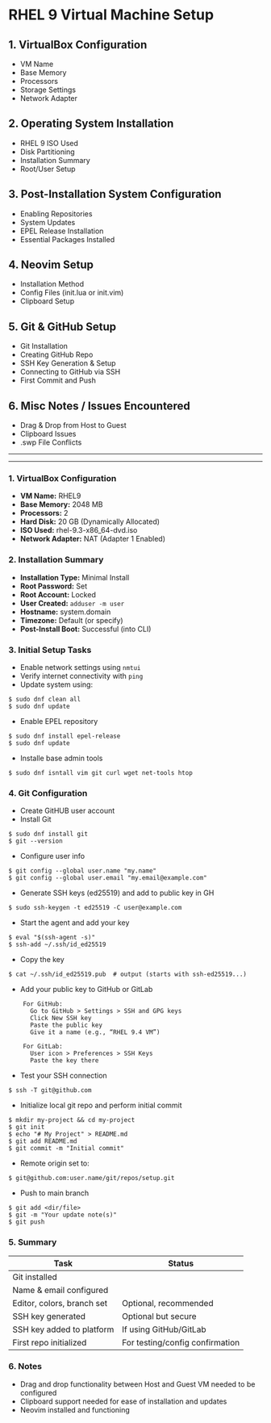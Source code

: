# RHEL 9 Virtual Machine Setup

## 1. VirtualBox Configuration
- VM Name
- Base Memory
- Processors
- Storage Settings
- Network Adapter

## 2. Operating System Installation
- RHEL 9 ISO Used
- Disk Partitioning
- Installation Summary
- Root/User Setup

## 3. Post-Installation System Configuration
- Enabling Repositories
- System Updates
- EPEL Release Installation
- Essential Packages Installed

## 4. Neovim Setup
- Installation Method
- Config Files (init.lua or init.vim)
- Clipboard Setup

## 5. Git & GitHub Setup
- Git Installation
- Creating GitHub Repo
- SSH Key Generation & Setup
- Connecting to GitHub via SSH
- First Commit and Push

## 6. Misc Notes / Issues Encountered
- Drag & Drop from Host to Guest
- Clipboard Issues
- .swp File Conflicts


_____________________________________________________________________________________
-------------------------------------------------------------------------------------


### 1.    VirtualBox Configuration

- **VM Name:** RHEL9
- **Base Memory:** 2048 MB
- **Processors:** 2
- **Hard Disk:** 20 GB (Dynamically Allocated)
- **ISO Used:** rhel-9.3-x86_64-dvd.iso
- **Network Adapter:** NAT (Adapter 1 Enabled)


### 2.    Installation Summary

- **Installation Type:** Minimal Install
- **Root Password:** Set
- **Root Account:** Locked
- **User Created:** ```adduser -m user```
- **Hostname:** system.domain
- **Timezone:** Default (or specify)
- **Post-Install Boot:** Successful (into CLI)


### 3.    Initial Setup Tasks

- Enable network settings using ```nmtui```
- Verify internet connectivity with ```ping```
- Update system using:
```
$ sudo dnf clean all
$ sudo dnf update
```
- Enable EPEL repository
```
$ sudo dnf install epel-release
$ sudo dnf update 
```
- Installe base admin tools
```
$ sudo dnf isntall vim git curl wget net-tools htop 
```

### 4.    Git Configuration
- Create GitHUB user account
- Install Git
```
$ sudo dnf install git
$ git --version
```  
- Configure user info
```
$ git config --global user.name "my.name"
$ git config --global user.email "my.email@example.com"
```
- Generate SSH keys (ed25519) and add to public key in GH
```
$ sudo ssh-keygen -t ed25519 -C user@example.com
```
- Start the agent and add your key
```
$ eval "$(ssh-agent -s)"
$ ssh-add ~/.ssh/id_ed25519
```
- Copy the key
```
$ cat ~/.ssh/id_ed25519.pub  # output (starts with ssh-ed25519...)
```
- Add your public key to GitHub or GitLab
```
    For GitHub:
      Go to GitHub > Settings > SSH and GPG keys
      Click New SSH key
      Paste the public key
      Give it a name (e.g., “RHEL 9.4 VM”)

    For GitLab:
      User icon > Preferences > SSH Keys
      Paste the key there
```
- Test your SSH connection
```
$ ssh -T git@github.com
```
- Initialize local git repo and perform initial commit
```
$ mkdir my-project && cd my-project
$ git init
$ echo "# My Project" > README.md
$ git add README.md
$ git commit -m "Initial commit"
```
- Remote origin set to:
```
$ git@github.com:user.name/git/repos/setup.git
```
- Push to main branch
```
$ git add <dir/file>
$ git -m "Your update note(s)"
$ git push
```

### 5. Summary
| Task                         |   Status                              |
| ---------------------------- | --------------------------------------|
| Git installed                |                                       |
| Name & email configured      |                                       |
| Editor, colors, branch set   |   Optional, recommended               |
| SSH key generated            |   Optional but secure                 |
| SSH key added to platform    |   If using GitHub/GitLab              |
| First repo initialized       |   For testing/config confirmation     |

### 6. Notes
- Drag and drop functionality between Host and Guest VM needed to be configured
- Clipboard support needed for ease of installation and updates
- Neovim installed and functioning
